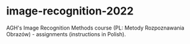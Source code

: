 # image-recognition-2022
AGH's Image Recognition Methods course (PL: Metody Rozpoznawania Obrazów) - assignments (instructions in Polish).
